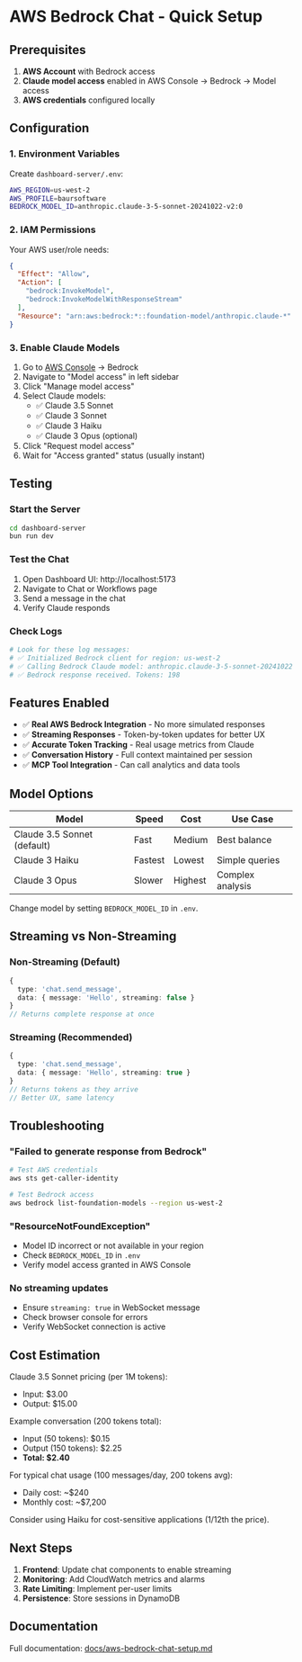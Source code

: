 # AWS Bedrock Chat - Quick Setup

## Prerequisites

1. **AWS Account** with Bedrock access
2. **Claude model access** enabled in AWS Console → Bedrock → Model access
3. **AWS credentials** configured locally

## Configuration

### 1. Environment Variables

Create `dashboard-server/.env`:

```bash
AWS_REGION=us-west-2
AWS_PROFILE=baursoftware
BEDROCK_MODEL_ID=anthropic.claude-3-5-sonnet-20241022-v2:0
```

### 2. IAM Permissions

Your AWS user/role needs:

```json
{
  "Effect": "Allow",
  "Action": [
    "bedrock:InvokeModel",
    "bedrock:InvokeModelWithResponseStream"
  ],
  "Resource": "arn:aws:bedrock:*::foundation-model/anthropic.claude-*"
}
```

### 3. Enable Claude Models

1. Go to [AWS Console](https://console.aws.amazon.com/) → Bedrock
2. Navigate to "Model access" in left sidebar
3. Click "Manage model access"
4. Select Claude models:
   - ✅ Claude 3.5 Sonnet
   - ✅ Claude 3 Sonnet
   - ✅ Claude 3 Haiku
   - ✅ Claude 3 Opus (optional)
5. Click "Request model access"
6. Wait for "Access granted" status (usually instant)

## Testing

### Start the Server

```bash
cd dashboard-server
bun run dev
```

### Test the Chat

1. Open Dashboard UI: http://localhost:5173
2. Navigate to Chat or Workflows page
3. Send a message in the chat
4. Verify Claude responds

### Check Logs

```bash
# Look for these log messages:
# ✅ Initialized Bedrock client for region: us-west-2
# ✅ Calling Bedrock Claude model: anthropic.claude-3-5-sonnet-20241022-v2:0
# ✅ Bedrock response received. Tokens: 198
```

## Features Enabled

- ✅ **Real AWS Bedrock Integration** - No more simulated responses
- ✅ **Streaming Responses** - Token-by-token updates for better UX
- ✅ **Accurate Token Tracking** - Real usage metrics from Claude
- ✅ **Conversation History** - Full context maintained per session
- ✅ **MCP Tool Integration** - Can call analytics and data tools

## Model Options

| Model | Speed | Cost | Use Case |
|-------|-------|------|----------|
| Claude 3.5 Sonnet (default) | Fast | Medium | Best balance |
| Claude 3 Haiku | Fastest | Lowest | Simple queries |
| Claude 3 Opus | Slower | Highest | Complex analysis |

Change model by setting `BEDROCK_MODEL_ID` in `.env`.

## Streaming vs Non-Streaming

### Non-Streaming (Default)
```typescript
{
  type: 'chat.send_message',
  data: { message: 'Hello', streaming: false }
}
// Returns complete response at once
```

### Streaming (Recommended)
```typescript
{
  type: 'chat.send_message',
  data: { message: 'Hello', streaming: true }
}
// Returns tokens as they arrive
// Better UX, same latency
```

## Troubleshooting

### "Failed to generate response from Bedrock"

```bash
# Test AWS credentials
aws sts get-caller-identity

# Test Bedrock access
aws bedrock list-foundation-models --region us-west-2
```

### "ResourceNotFoundException"

- Model ID incorrect or not available in your region
- Check `BEDROCK_MODEL_ID` in `.env`
- Verify model access granted in AWS Console

### No streaming updates

- Ensure `streaming: true` in WebSocket message
- Check browser console for errors
- Verify WebSocket connection is active

## Cost Estimation

Claude 3.5 Sonnet pricing (per 1M tokens):
- Input: $3.00
- Output: $15.00

Example conversation (200 tokens total):
- Input (50 tokens): $0.15
- Output (150 tokens): $2.25
- **Total: $2.40**

For typical chat usage (100 messages/day, 200 tokens avg):
- Daily cost: ~$240
- Monthly cost: ~$7,200

Consider using Haiku for cost-sensitive applications (1/12th the price).

## Next Steps

1. **Frontend**: Update chat components to enable streaming
2. **Monitoring**: Add CloudWatch metrics and alarms
3. **Rate Limiting**: Implement per-user limits
4. **Persistence**: Store sessions in DynamoDB

## Documentation

Full documentation: [docs/aws-bedrock-chat-setup.md](../docs/aws-bedrock-chat-setup.md)
